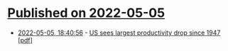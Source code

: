 # [Published on 2022-05-05](index.md)

* [2022-05-05, 18:40:56](https://news.ycombinator.com/item?id=31277008) - [US sees largest productivity drop since 1947 [pdf]](https://www.bls.gov/news.release/pdf/prod2.pdf)
